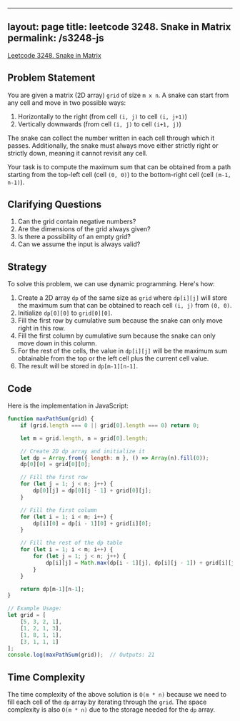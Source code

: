 
---
layout: page
title: leetcode 3248. Snake in Matrix
permalink: /s3248-js
---
[Leetcode 3248. Snake in Matrix](https://algoadvance.github.io/algoadvance/l3248)
## Problem Statement

You are given a matrix (2D array) `grid` of size `m x n`. A snake can start from any cell and move in two possible ways:
1. Horizontally to the right (from cell `(i, j)` to cell `(i, j+1)`)
2. Vertically downwards (from cell `(i, j)` to cell `(i+1, j)`)

The snake can collect the number written in each cell through which it passes. Additionally, the snake must always move either strictly right or strictly down, meaning it cannot revisit any cell.

Your task is to compute the maximum sum that can be obtained from a path starting from the top-left cell (cell `(0, 0)`) to the bottom-right cell (cell `(m-1, n-1)`).

## Clarifying Questions

1. Can the grid contain negative numbers?
2. Are the dimensions of the grid always given?
3. Is there a possibility of an empty grid?
4. Can we assume the input is always valid?

## Strategy

To solve this problem, we can use dynamic programming. Here's how:

1. Create a 2D array `dp` of the same size as `grid` where `dp[i][j]` will store the maximum sum that can be obtained to reach cell `(i, j)` from `(0, 0)`.
2. Initialize `dp[0][0]` to `grid[0][0]`.
3. Fill the first row by cumulative sum because the snake can only move right in this row.
4. Fill the first column by cumulative sum because the snake can only move down in this column.
5. For the rest of the cells, the value in `dp[i][j]` will be the maximum sum obtainable from the top or the left cell plus the current cell value.
6. The result will be stored in `dp[m-1][n-1]`.

## Code

Here is the implementation in JavaScript:

```javascript
function maxPathSum(grid) {
    if (grid.length === 0 || grid[0].length === 0) return 0;

    let m = grid.length, n = grid[0].length;

    // Create 2D dp array and initialize it
    let dp = Array.from({ length: m }, () => Array(n).fill(0));
    dp[0][0] = grid[0][0];

    // Fill the first row
    for (let j = 1; j < n; j++) {
        dp[0][j] = dp[0][j - 1] + grid[0][j];
    }

    // Fill the first column
    for (let i = 1; i < m; i++) {
        dp[i][0] = dp[i - 1][0] + grid[i][0];
    }

    // Fill the rest of the dp table
    for (let i = 1; i < m; i++) {
        for (let j = 1; j < n; j++) {
            dp[i][j] = Math.max(dp[i - 1][j], dp[i][j - 1]) + grid[i][j];
        }
    }

    return dp[m-1][n-1];
}

// Example Usage:
let grid = [
    [5, 3, 2, 1],
    [1, 2, 1, 3],
    [1, 8, 1, 1],
    [3, 1, 1, 1]
];
console.log(maxPathSum(grid));  // Outputs: 21
```

## Time Complexity

The time complexity of the above solution is `O(m * n)` because we need to fill each cell of the `dp` array by iterating through the `grid`. The space complexity is also `O(m * n)` due to the storage needed for the `dp` array.